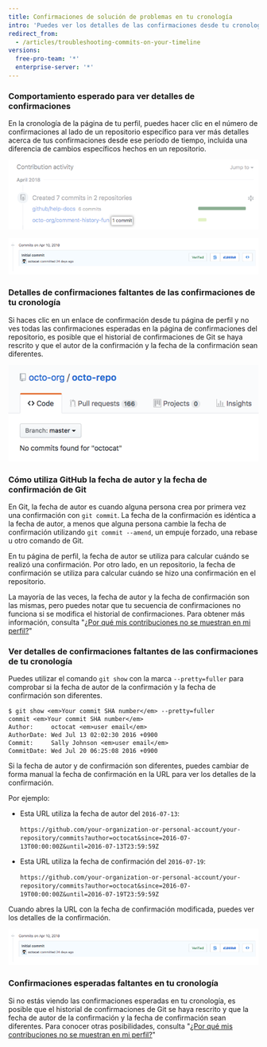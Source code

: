 ```yaml
---
title: Confirmaciones de solución de problemas en tu cronología
intro: 'Puedes ver los detalles de las confirmaciones desde tu cronología del perfil. Si no ves las confirmaciones que esperas en tu perfil o no puedes encontrar los detalles de confirmaciones desde la página de tu perfil, puede que sean diferentes la fecha de la confirmación y el autor de la confirmación.'
redirect_from:
  - /articles/troubleshooting-commits-on-your-timeline
versions:
  free-pro-team: '*'
  enterprise-server: '*'
---
```


### Comportamiento esperado para ver detalles de confirmaciones

En la cronología de la página de tu perfil, puedes hacer clic en el número de confirmaciones al lado de un repositorio específico para ver más detalles acerca de tus confirmaciones desde ese período de tiempo, incluida una diferencia de cambios específicos hechos en un repositorio.

![Enlace de confirmación en la cronología del perfil](/assets/images/help/profile/commit-link-on-profile-timeline.png)

![Detalles de confirmaciones](/assets/images/help/commits/commit-details.png)

### Detalles de confirmaciones faltantes de las confirmaciones de tu cronología

Si haces clic en un enlace de confirmación desde tu página de perfil y no ves todas las confirmaciones esperadas en la página de confirmaciones del repositorio, es posible que el historial de confirmaciones de Git se haya rescrito y que el autor de la confirmación y la fecha de la confirmación sean diferentes.

![Página del repositorio con el mensaje que dice "no commits found for octocat" (no se encontraron confirmaciones para octocat)](/assets/images/help/repository/no-commits-found.png)

### Cómo utiliza GitHub la fecha de autor y la fecha de confirmación de Git

En Git, la fecha de autor es cuando alguna persona crea por primera vez una confirmación con `git commit`. La fecha de la confirmación es idéntica a la fecha de autor, a menos que alguna persona cambie la fecha de confirmación utilizando `git commit --amend`, un empuje forzado, una rebase u otro comando de Git.

En tu página de perfil, la fecha de autor se utiliza para calcular cuándo se realizó una confirmación. Por otro lado, en un repositorio, la fecha de confirmación se utiliza para calcular cuándo se hizo una confirmación en el repositorio.

La mayoría de las veces, la fecha de autor y la fecha de confirmación son las mismas, pero puedes notar que tu secuencia de confirmaciones no funciona si se modifica el historial de confirmaciones. Para obtener más información, consulta "[¿Por qué mis contribuciones no se muestran en mi perfil?](/articles/why-are-my-contributions-not-showing-up-on-my-profile)"

### Ver detalles de confirmaciones faltantes de las confirmaciones de tu cronología

Puedes utilizar el comando `git show` con la marca `--pretty=fuller` para comprobar si la fecha de autor de la confirmación y la fecha de confirmación son diferentes.

```shell
$ git show <em>Your commit SHA number</em> --pretty=fuller
commit <em>Your commit SHA number</em>
Author:     octocat <em>user email</em>
AuthorDate: Wed Jul 13 02:02:30 2016 +0900
Commit:     Sally Johnson <em>user email</em>
CommitDate: Wed Jul 20 06:25:08 2016 +0900
```

Si la fecha de autor y de confirmación son diferentes, puedes cambiar de forma manual la fecha de confirmación en la URL para ver los detalles de la confirmación.

Por ejemplo:
- Esta URL utiliza la fecha de autor del `2016-07-13`:

  `https://github.com/your-organization-or-personal-account/your-repository/commits?author=octocat&since=2016-07-13T00:00:00Z&until=2016-07-13T23:59:59Z`
- Esta URL utiliza la fecha de confirmación del `2016-07-19`:

  `https://github.com/your-organization-or-personal-account/your-repository/commits?author=octocat&since=2016-07-19T00:00:00Z&until=2016-07-19T23:59:59Z`

Cuando abres la URL con la fecha de confirmación modificada, puedes ver los detalles de la confirmación.

![Detalles de confirmaciones](/assets/images/help/commits/commit-details.png)

### Confirmaciones esperadas faltantes en tu cronología

Si no estás viendo las confirmaciones esperadas en tu cronología, es posible que el historial de confirmaciones de Git se haya rescrito y que la fecha de autor de la confirmación y la fecha de confirmación sean diferentes. Para conocer otras posibilidades, consulta "[¿Por qué mis contribuciones no se muestran en mi perfil?](/articles/why-are-my-contributions-not-showing-up-on-my-profile)"
